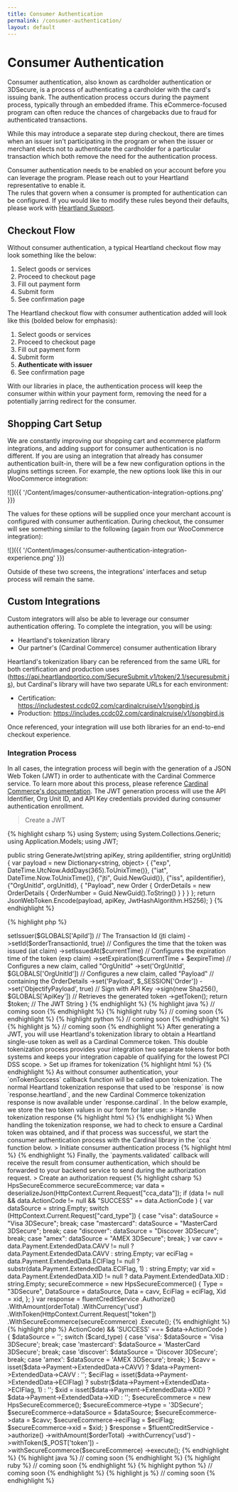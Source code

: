 ```yaml
---
title: Consumer Authentication
permalink: /consumer-authentication/
layout: default
---
```


# Consumer Authentication

Consumer authentication, also known as cardholder authentication or 3DSecure, is a process of authenticating a cardholder with the card's issuing bank. The authentication process occurs during the payment process, typically through an embedded iframe. This eCommerce-focused program can often reduce the chances of chargebacks due to fraud for authenticated transactions.

While this may introduce a separate step during checkout, there are times when an issuer isn't participating in the program or when the issuer or merchant elects not to authenticate the cardholder for a particular transaction which both remove the need for the authentication process.

<aside class="warning">
Consumer authentication needs to be enabled on your account before you can leverage the program. Please reach out to your Heartland representative to enable it.
</aside>

<aside class="success">
The rules that govern when a consumer is prompted for authentication can be configured. If you would like to modify these rules beyond their defaults, please work with <a href="https://developer.heartlandpaymentsystems.com/support">Heartland Support</a>.
</aside>

## Checkout Flow

Without consumer authentication, a typical Heartland checkout flow may look something like the below:

1. Select goods or services
2. Proceed to checkout page
3. Fill out payment form
4. Submit form
5. See confirmation page

The Heartland checkout flow with consumer authentication added will look like this (bolded below for emphasis):

1. Select goods or services
2. Proceed to checkout page
3. Fill out payment form
4. Submit form
5. **Authenticate with issuer**
6. See confirmation page

With our libraries in place, the authentication process will keep the consumer within within your payment form, removing the need for a potentially jarring redirect for the consumer.

## Shopping Cart Setup

We are constantly improving our shopping cart and ecommerce platform integrations, and adding support for consumer authentication is no different. If you are using an integration that already has consumer authentication built-in, there will be a few new configuration options in the plugins settings screen. For example, the new options look like this in our WooCommerce integration:

![]({{ '/Content/images/consumer-authentication-integration-options.png' }})

The values for these options will be supplied once your merchant account is configured with consumer authentication. During checkout, the consumer will see something similar to the following (again from our WooCommerce integration):

![]({{ '/Content/images/consumer-authentication-integration-experience.png' }})

Outside of these two screens, the integrations' interfaces and setup process will remain the same.

## Custom Integrations

Custom integrators will also be able to leverage our consumer authentication offering. To complete the integration, you will be using:

- Heartland's tokenization library
- Our partner's (Cardinal Commerce) consumer authentication library

Heartland's tokenization libary can be referenced from the same URL for both certification and production uses (<https://api.heartlandportico.com/SecureSubmit.v1/token/2.1/securesubmit.js>), but Cardinal's library will have two separate URLs for each environment:

- Certification: <https://includestest.ccdc02.com/cardinalcruise/v1/songbird.js>
- Production: <https://includes.ccdc02.com/cardinalcruise/v1/songbird.js>

Once referenced, your integration will use both libraries for an end-to-end checkout experience.

### Integration Process

In all cases, the integration process will begin with the generation of a JSON Web Token (JWT) in order to authenticate with the Cardinal Commerce service. To learn more about this process, please reference [Cardinal Commerce's documentation](https://developer.cardinalcommerce.com/cardinal-cruise-activation.shtml#generatingServerJWT). The JWT generation process will use the API Identifier, Org Unit ID, and API Key credentials provided during consumer authentication enrollment.

> Create a JWT

{% highlight csharp %}
using System;
using System.Collections.Generic;
using Application.Models;
using JWT;

public string GenerateJwt(string apiKey, string apiIdentifier, string orgUnitId)
{
  var payload = new Dictionary<string, object>
  {
    {"exp", DateTime.UtcNow.AddDays(365).ToUnixTime()},
    {"iat", DateTime.Now.ToUnixTime()},
    {"jti", Guid.NewGuid()},
    {"iss", apiIdentifier},
    {"OrgUnitId", orgUnitId},
    {
      "Payload", new Order
      {
        OrderDetails = new OrderDetails
        {
          OrderNumber = Guid.NewGuid().ToString()
        }
      }
    }
  };
  return JsonWebToken.Encode(payload, apiKey, JwtHashAlgorithm.HS256);
}
{% endhighlight %}

{% highlight php %}
<?php
use Lcobucci\JWT\Builder;
use Lcobucci\JWT\Signer\Hmac\Sha256;

function generateJwt($orderTransactionId, $orderObj){
  $currentTime = time();
  $expireTime = 3600; // expiration in seconds - this equals 1hr

  $token = (new Builder())
    // API Key Identifier (iss claim)
    ->setIssuer($GLOBALS['ApiId'])
    // The Transaction Id (jti claim)
    ->setId($orderTransactionId, true)
    // Configures the time that the token was issued (iat claim)
    ->setIssuedAt($currentTime)
    // Configures the expiration time of the token (exp claim)
    ->setExpiration($currentTime + $expireTime)
    // Configures a new claim, called "OrgUnitId"
    ->set('OrgUnitId', $GLOBALS['OrgUnitId'])
    // Configures a new claim, called "Payload"
    // containing the OrderDetails
    ->set('Payload', $_SESSION['Order'])
    ->set('ObjectifyPayload', true)
    // Sign with API Key
    ->sign(new Sha256(), $GLOBALS['ApiKey'])
    // Retrieves the generated token
    ->getToken();

  return $token; // The JWT String
}
{% endhighlight %}

{% highlight java %}
// coming soon
{% endhighlight %}

{% highlight ruby %}
// coming soon
{% endhighlight %}

{% highlight python %}
// coming soon
{% endhighlight %}

{% highlight js %}
// coming soon
{% endhighlight %}

After generating a JWT, you will use Heartland's tokenization library to obtain a Heartland single-use token as well as a Cardinal Commerce token. This double tokenization process provides your integration two separate tokens for both systems and keeps your integration capable of qualifying for the lowest PCI DSS scope.

> Set up iframes for tokenization

{% highlight html %}
<script>
var hps = Heartland.HPS({
  publicKey: 'public API key',
  type: 'iframe',
  fields: {
    cardNumber: {
      target: 'card_number_target',
      placeholder: '•••• •••• •••• ••••'
    },
    cardExpiration: {
      target: 'card_expiration_target',
      placeholder: 'MM / YYYY'
    },
    cardCvv: {
      target: 'card_cvv_target',
      placeholder: 'CVV'
    }
  },
  style: {
    // any desired styles
  },
  onTokenSuccess: tokenResponseHandler,
  onTokenError: tokenResponseHandler,
  cca: {
    jwt: document.getElementById('jwt_value').value,
    orderNumber: document.getElementById('order_number').value
  };
});
</script>
{% endhighlight %}

As without consumer authentication, your `onTokenSuccess` callback function will be called upon tokenization. The normal Heartland tokenization response that used to be `response` is now `response.heartland`, and the new Cardinal Commerce tokenization response is now available under `response.cardinal`. In the below example, we store the two token values in our form for later use:

> Handle tokenization response

{% highlight html %}
<script>
function tokenResponseHandler(response) {
  var form = document.getElementById('payment_form');

  if (response.error || (response.heartland && response.heartland.error)) {
    var error = '';
    if (response.error) error = response.error.message;
    else error = response.heartland.error.message;
    alert(error);
  } else {
    var heartland = response.heartland || response;
    var cardinal = response.cardinal;
    var token = document.getElementById('token');
    var last4 = document.createElement('input');
    var cType = document.createElement('input');
    var expMo = document.createElement('input');
    var expYr = document.createElement('input');

    token.value = heartland.token_value;

    last4.type = 'hidden';
    last4.id = 'last_four';
    last4.name = 'last_four';
    last4.value = heartland.last_four;

    cType.type = 'hidden';
    cType.id = 'card_type';
    cType.name = 'card_type';
    cType.value = heartland.card_type;

    expMo.type = 'hidden';
    expMo.id = 'exp_month';
    expMo.name = 'exp_month';
    expMo.value = heartland.exp_month;

    expYr.type = 'hidden';
    expYr.id = 'exp_year';
    expYr.name = 'exp_year';
    expYr.value = heartland.exp_year;

    form.appendChild(last4);
    form.appendChild(cType);
    form.appendChild(expMo);
    form.appendChild(expYr);

    if (cardinal && cardinal.token_Value) {
      var cardinalToken = document.createElement('input');
      cardinalToken.type = 'hidden';
      cardinalToken.id = 'cardinal_token';
      cardinalToken.name = 'cardinal_token';
      cardinalToken.value = value;
      form.appendChild(cardinal.token_value);
      cca();
      return;
    }

    form.submit();
  }
}
</script>
{% endhighlight %}

When handling the tokenization response, we had to check to ensure a Cardinal token was obtained, and if that process was successful, we start the consumer authentication process with the Cardinal library in the `cca` function below.

> Initiate consumer authentication process

{% highlight html %}
<script>
function cca() {
  Cardinal.setup('init', {
    jwt: document.getElementById('jwt_value').value
  });
  // The below callback function will be called
  // after the authentication process completes.
  Cardinal.on('payments.validated', function (data, jwt) {
    var token = document.getElementById('cardinal_token');
    var form = document.getElementById('payment_form');
    var cca = document.createElement('input');

    data.jwt = jwt;
    cca.type = 'hidden';
    cca.id = 'cca_data';
    cca.name = 'cca_data';
    cca.value = Heartland.JSON.stringify(data);
    form.appendChild(cca);

    form.submit();
  });

  var token = document.getElementById('cardinal_token').value;

  var options = {
    OrderDetails: {
      OrderNumber: orderNumber + 'cca'
    },
    Token: {
      Token: token,
      ExpirationMonth: document.getElementById('exp_month').value,
      ExpirationYear: document.getElementById('exp_year').value
    }
  };
  Cardinal.start('cca', options);
}
</script>
{% endhighlight %}

Finally, the `payments.validated` callback will receive the result from consumer authentication, which should be forwarded to your backend service to send during the authorization request.

> Create an authorization request

{% highlight csharp %}
HpsSecureEcommerce secureEcommerce;
var data = deserializeJson(HttpContext.Current.Request["cca_data"]);
if (data != null && data.ActionCode != null
  && "SUCCESS" == data.ActionCode
) {
  var dataSource = string.Empty;
  switch (HttpContext.Current.Request["card_type"]) {
  case "visa":
    dataSource = "Visa 3DSecure";
    break;
  case "mastercard":
    dataSource = "MasterCard 3DSecure";
    break;
  case "discover":
    dataSource = "Discover 3DSecure";
    break;
  case "amex":
    dataSource = "AMEX 3DSecure";
    break;
  }
  var cavv = data.Payment.ExtendedData.CAVV != null
    ? data.Payment.ExtendedData.CAVV
    : string.Empty;
  var eciFlag = data.Payment.ExtendedData.ECIFlag != null
    ? substr(data.Payment.ExtendedData.ECIFlag, 1)
    : string.Empty;
  var xid = data.Payment.ExtendedData.XID != null
    ? data.Payment.ExtendedData.XID
    : string.Empty;
  secureEcommerce = new HpsSecureEcommerce()
  {
    Type       = "3DSecure",
    DataSource = dataSource,
    Data       = cavv,
    EciFlag    = eciFlag,
    Xid        = xid,
  };
}

var response = fluentCreditService
  .Authorize()
  .WithAmount(orderTotal)
  .WithCurrency('usd')
  .WithToken(HttpContext.Current.Request["token"])
  .WithSecureEcommerce(secureEcommerce)
  .Execute();
{% endhighlight %}

{% highlight php %}
<?php
$secureEcommerce = null;
if (false !== ($data = json_decode(stripslashes($_POST['cca_data'])))
  && isset($data) && isset($data->ActionCode)
  && 'SUCCESS' === $data->ActionCode
) {
  $dataSource = '';
  switch ($card_type) {
  case 'visa':
    $dataSource = 'Visa 3DSecure';
    break;
  case 'mastercard':
    $dataSource = 'MasterCard 3DSecure';
    break;
  case 'discover':
    $dataSource = 'Discover 3DSecure';
    break;
  case 'amex':
    $dataSource = 'AMEX 3DSecure';
    break;
  }
  $cavv = isset($data->Payment->ExtendedData->CAVV)
    ? $data->Payment->ExtendedData->CAVV
    : '';
  $eciFlag = isset($data->Payment->ExtendedData->ECIFlag)
    ? substr($data->Payment->ExtendedData->ECIFlag, 1)
    : '';
  $xid = isset($data->Payment->ExtendedData->XID)
    ? $data->Payment->ExtendedData->XID
    : '';
  $secureEcommerce = new HpsSecureEcommerce();
  $secureEcommerce->type       = '3DSecure';
  $secureEcommerce->dataSource = $dataSource;
  $secureEcommerce->data       = $cavv;
  $secureEcommerce->eciFlag    = $eciFlag;
  $secureEcommerce->xid        = $xid;
}

$response = $fluentCreditService
  ->authorize()
  ->withAmount($orderTotal)
  ->withCurrency('usd')
  ->withToken($_POST['token'])
  ->withSecureEcommerce($secureEcommerce)
  ->execute();
{% endhighlight %}

{% highlight java %}
// coming soon
{% endhighlight %}

{% highlight ruby %}
// coming soon
{% endhighlight %}

{% highlight python %}
// coming soon
{% endhighlight %}

{% highlight js %}
// coming soon
{% endhighlight %}

